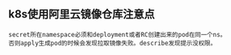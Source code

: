 
## k8s使用阿里云镜像仓库注意点

```
secret所在namespace必须和deployment或者RC创建出来的pod在同一个ns。
否则apply生成pod的时候会发现拉取镜像失败。describe发现提示没权限。
```
